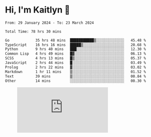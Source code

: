 # Hi, I'm Kaitlyn 👋
<!--START_SECTION:waka-->

```txt
From: 29 January 2024 - To: 23 March 2024

Total Time: 78 hrs 30 mins

Go            35 hrs 48 mins  ███████████▒░░░░░░░░░░░░░   45.48 %
TypeScript    16 hrs 16 mins  █████▒░░░░░░░░░░░░░░░░░░░   20.68 %
Python        9 hrs 40 mins   ███░░░░░░░░░░░░░░░░░░░░░░   12.30 %
Common Lisp   4 hrs 49 mins   █▓░░░░░░░░░░░░░░░░░░░░░░░   06.13 %
SCSS          4 hrs 13 mins   █▒░░░░░░░░░░░░░░░░░░░░░░░   05.37 %
JavaScript    2 hrs 44 mins   █░░░░░░░░░░░░░░░░░░░░░░░░   03.49 %
Prolog        2 hrs 22 mins   ▓░░░░░░░░░░░░░░░░░░░░░░░░   03.02 %
Markdown      1 hr 11 mins    ▒░░░░░░░░░░░░░░░░░░░░░░░░   01.52 %
Text          39 mins         ▒░░░░░░░░░░░░░░░░░░░░░░░░   00.84 %
Other         14 mins         ░░░░░░░░░░░░░░░░░░░░░░░░░   00.30 %
```

<!--END_SECTION:waka-->

<figure><embed src="https://wakatime.com/share/@018d58bc-3d22-46c9-b2d7-4ed36fb8172d/243b5d9b-77cd-4133-89ff-dcc8f225fa18.svg"></embed></figure>

